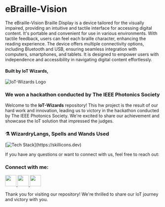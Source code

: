 # eBraille-Vision
The eBraille-Vision Braille Display is a device tailored for the visually impaired, providing an intuitive and tactile interface for accessing digital content. It's portable and convenient for use in various environments. With tactile feedback, users can feel each braille character, enhancing the reading experience. The device offers multiple connectivity options, including Bluetooth and USB, ensuring seamless integration with computers, smartphones, and tablets. It is designed to empower users with independence and accessibility in navigating digital content effortlessly.
#### Built by IoT Wizards,
![IoT-Wizards Logo](https://opengameart.org/sites/default/files/forum-attachments/giphy.gif)

### **We won a hackathon conducted by The IEEE Photonics Society**

Welcome to the **IoT-Wizards** repository! This hw project is the result of our hard work and innovation, leading us to victory in the hackathon conducted by The IEEE Photonics Society. We're excited to share our achievement and showcase the IoT solution that impressed the judges.



### :alembic: WizardryLangs, Spells and Wands Used 
[![Tech Stack](https://skillicons.dev/icons?i=cpp,python,arduino,raspberrypi,)](https://skillicons.dev)

If you have any questions or want to connect with us, feel free to reach out:

### Connect with me:

<a href="https://twitter.com/venukanthan_bs" target="_blank">
    <img src="https://skillicons.dev/icons?i=twitter&theme=dark" height=36 width=36/>
</a>
<a href="https://www.linkedin.com/in/venukanthan/" target="_blank">
    <img src="https://skillicons.dev/icons?i=linkedin&theme=dark" height=36 width=36/>
</a>
<a href="https://www.instagram.com/itsvenu22/" target="_blank">
    <img src="https://skillicons.dev/icons?i=instagram&theme=dark" height=36 width=36/>
</a>

  Thank you for visiting our repository! We're thrilled to share our IoT journey and victory with you.


